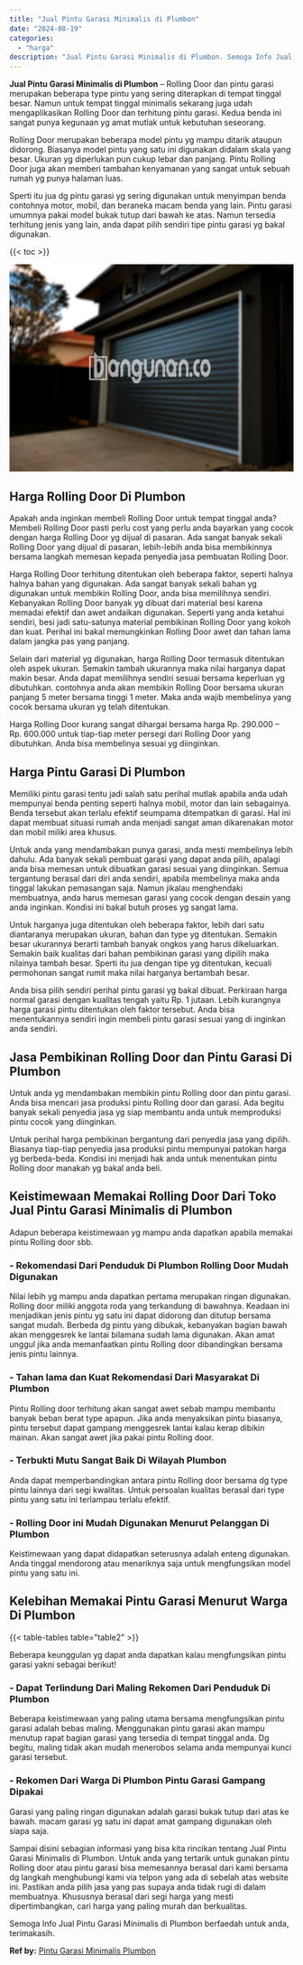 ```yaml
---
title: "Jual Pintu Garasi Minimalis di Plumbon"
date: "2024-08-19"
categories: 
  - "harga"
description: "Jual Pintu Garasi Minimalis di Plumbon. Semoga Info Jual Pintu Garasi Minimalis di Plumbon berfaedah untuk anda, terimakasih...."
---
```


**Jual Pintu Garasi Minimalis di Plumbon** – Rolling Door dan pintu garasi merupakan beberapa type pintu yang sering diterapkan di tempat tinggal besar. Namun untuk tempat tinggal minimalis sekarang juga udah mengaplikasikan Rolling Door dan terhitung pintu garasi. Kedua benda ini sangat punya kegunaan yg amat mutlak untuk kebutuhan seseorang.

Rolling Door merupakan beberapa model pintu yg mampu ditarik ataupun didorong. Biasanya model pintu yang satu ini digunakan didalam skala yang besar. Ukuran yg diperlukan pun cukup lebar dan panjang. Pintu Rolling Door juga akan memberi tambahan kenyamanan yang sangat untuk sebuah rumah yg punya halaman luas.

Sperti itu jua dg pintu garasi yg sering digunakan untuk menyimpan benda contohnya motor, mobil, dan beraneka macam benda yang lain. Pintu garasi umumnya pakai model bukak tutup dari bawah ke atas. Namun tersedia terhitung jenis yang lain, anda dapat pilih sendiri tipe pintu garasi yg bakal digunakan.

{{< toc >}}

![Jual Pintu Garasi Minimalis di Plumbon](/images/pintu-garasi-45.png)

## Harga Rolling Door Di Plumbon

Apakah anda inginkan membeli Rolling Door untuk tempat tinggal anda? Membeli Rolling Door pasti perlu cost yang perlu anda bayarkan yang cocok dengan harga Rolling Door yg dijual di pasaran. Ada sangat banyak sekali Rolling Door yang dijual di pasaran, lebih-lebih anda bisa membikinnya bersama langkah memesan kepada penyedia jasa pembuatan Rolling Door.

Harga Rolling Door terhitung ditentukan oleh beberapa faktor, seperti halnya halnya bahan yang digunakan. Ada sangat banyak sekali bahan yg digunakan untuk membikin Rolling Door, anda bisa memilihnya sendiri. Kebanyakan Rolling Door banyak yg dibuat dari material besi karena memadai efektif dan awet andaikan digunakan. Seperti yang anda ketahui sendiri, besi jadi satu-satunya material pembikinan Rolling Door yang kokoh dan kuat. Perihal ini bakal memungkinkan Rolling Door awet dan tahan lama dalam jangka pas yang panjang.

Selain dari material yg digunakan, harga Rolling Door termasuk ditentukan oleh aspek ukuran. Semakin tambah ukurannya maka nilai harganya dapat makin besar. Anda dapat memilihnya sendiri sesuai bersama keperluan yg dibutuhkan. contohnya anda akan membikin Rolling Door bersama ukuran panjang 5 meter bersama tinggi 1 meter. Maka anda wajib membelinya yang cocok bersama ukuran yg telah ditentukan.

Harga Rolling Door kurang sangat dihargai bersama harga Rp. 290.000 – Rp. 600.000 untuk tiap-tiap meter persegi dari Rolling Door yang dibutuhkan. Anda bisa membelinya sesuai yg diinginkan.

## Harga Pintu Garasi Di Plumbon

Memiliki pintu garasi tentu jadi salah satu perihal mutlak apabila anda udah mempunyai benda penting seperti halnya mobil, motor dan lain sebagainya. Benda tersebut akan terlalu efektif seumpama ditempatkan di garasi. Hal ini dapat membuat situasi rumah anda menjadi sangat aman dikarenakan motor dan mobil miliki area khusus.

Untuk anda yang mendambakan punya garasi, anda mesti membelinya lebih dahulu. Ada banyak sekali pembuat garasi yang dapat anda pilih, apalagi anda bisa memesan untuk dibuatkan garasi sesuai yang diinginkan. Semua tergantung berasal dari diri anda sendiri, apabila membelinya maka anda tinggal lakukan pemasangan saja. Namun jikalau menghendaki membuatnya, anda harus memesan garasi yang cocok dengan desain yang anda inginkan. Kondisi ini bakal butuh proses yg sangat lama.

Untuk harganya juga ditentukan oleh beberapa faktor, lebih dari satu diantaranya merupakan ukuran, bahan dan type yg ditentukan. Semakin besar ukurannya berarti tambah banyak ongkos yang harus dikeluarkan. Semakin baik kualitas dari bahan pembikinan garasi yang dipilih maka nilainya tambah besar. Sperti itu jua dengan tipe yg ditentukan, kecuali permohonan sangat rumit maka nilai harganya bertambah besar.

Anda bisa pilih sendiri perihal pintu garasi yg bakal dibuat. Perkiraan harga normal garasi dengan kualitas tengah yaitu Rp. 1 jutaan. Lebih kurangnya harga garasi pintu ditentukan oleh faktor tersebut. Anda bisa menentukannya sendiri ingin membeli pintu garasi sesuai yang di inginkan anda sendiri.

## Jasa Pembikinan Rolling Door dan Pintu Garasi Di Plumbon

Untuk anda yg mendambakan membikin pintu Rolling door dan pintu garasi. Anda bisa mencari jasa produksi pintu Rolling door dan garasi. Ada begitu banyak sekali penyedia jasa yg siap membantu anda untuk memproduksi pintu cocok yang diinginkan.

Untuk perihal harga pembikinan bergantung dari penyedia jasa yang dipilih. Biasanya tiap-tiap penyedia jasa produksi pintu mempunyai patokan harga yg berbeda-beda. Kondisi ini menjadi hak anda untuk menentukan pintu Rolling door manakah yg bakal anda beli.

## Keistimewaan Memakai Rolling Door Dari Toko Jual Pintu Garasi Minimalis di Plumbon

Adapun beberapa keistimewaan yg mampu anda dapatkan apabila memakai pintu Rolling door sbb.

### \- Rekomendasi Dari Penduduk Di Plumbon Rolling Door Mudah Digunakan

Nilai lebih yg mampu anda dapatkan pertama merupakan ringan digunakan. Rolling door miliki anggota roda yang terkandung di bawahnya. Keadaan ini menjadikan jenis pintu yg satu ini dapat didorong dan ditutup bersama sangat mudah. Berbeda dg pintu yang dibukak, kebanyakan bagian bawah akan menggesrek ke lantai bilamana sudah lama digunakan. Akan amat unggul jika anda memanfaatkan pintu Rolling door dibandingkan bersama jenis pintu lainnya.

### \- Tahan lama dan Kuat Rekomendasi Dari Masyarakat Di Plumbon

Pintu Rolling door terhitung akan sangat awet sebab mampu membantu banyak beban berat type apapun. Jika anda menyaksikan pintu biasanya, pintu tersebut dapat gampang menggesrek lantai kalau kerap dibikin mainan. Akan sangat awet jika pakai pintu Rolling door.

### \- Terbukti Mutu Sangat Baik Di Wilayah Plumbon

Anda dapat memperbandingkan antara pintu Rolling door bersama dg type pintu lainnya dari segi kwalitas. Untuk persoalan kualitas berasal dari type pintu yang satu ini terlampau terlalu efektif.

### \- Rolling Door ini Mudah Digunakan Menurut Pelanggan Di Plumbon

Keistimewaan yang dapat didapatkan seterusnya adalah enteng digunakan. Anda tinggal mendorong atau menariknya saja untuk mengfungsikan model pintu yang satu ini.

## Kelebihan Memakai Pintu Garasi Menurut Warga Di Plumbon

{{< table-tables table="table2" >}}

Beberapa keunggulan yg dapat anda dapatkan kalau mengfungsikan pintu garasi yakni sebagai berikut!

### \- Dapat Terlindung Dari Maling Rekomen Dari Penduduk Di Plumbon

Beberapa keistimewaan yang paling utama bersama mengfungsikan pintu garasi adalah bebas maling. Menggunakan pintu garasi akan mampu menutup rapat bagian garasi yang tersedia di tempat tinggal anda. Dg begitu, maling tidak akan mudah menerobos selama anda mempunyai kunci garasi tersebut.

### \- Rekomen Dari Warga Di Plumbon Pintu Garasi Gampang Dipakai

Garasi yang paling ringan digunakan adalah garasi bukak tutup dari atas ke bawah. macam garasi yg satu ini dapat amat gampang digunakan oleh siapa saja.

Sampai disini sebagian informasi yang bisa kita rincikan tentang Jual Pintu Garasi Minimalis di Plumbon. Untuk anda yang tertarik untuk gunakan pintu Rolling door atau pintu garasi bisa memesannya berasal dari kami bersama dg langkah menghubungi kami via telpon yang ada di sebelah atas website ini. Pastikan anda pilih jasa yang pas supaya anda tidak rugi di dalam membuatnya. Khususnya berasal dari segi harga yang mesti dipertimbangkan, cari harga yang paling murah dan berkualitas.

Semoga Info Jual Pintu Garasi Minimalis di Plumbon berfaedah untuk anda, terimakasih.

**Ref by:** [Pintu Garasi Minimalis Plumbon](https://id.wikipedia.org/wiki/Pintu)
